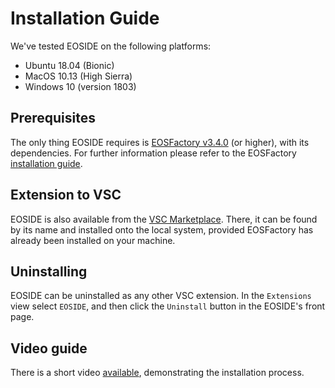 # Installation Guide

We've tested EOSIDE on the following platforms:

- Ubuntu 18.04 (Bionic)
- MacOS 10.13 (High Sierra)
- Windows 10 (version 1803)

## Prerequisites

The only thing EOSIDE requires is [EOSFactory v3.4.0](<https://github.com/tokenika/eosfactory/releases/tag/v3.4.0>) (or higher), with its dependencies. For further information please refer to the EOSFactory [installation guide](https://eosfactory.io/build/html/tutorials/01.InstallingEOSFactory.html).

## Extension to VSC

EOSIDE is also available from the [VSC Marketplace](https://marketplace.visualstudio.com/vscode). There, it can be found by its name and installed onto the local system, provided EOSFactory has already been installed on your machine.

## Uninstalling

EOSIDE can be uninstalled as any other VSC extension. In the `Extensions` view select `EOSIDE`, and then click the `Uninstall` button in the EOSIDE's front page.

## Video guide

There is a short video [available](https://eosfactory.io/eoside_dev/html/_static/installing.mp4), demonstrating the installation process.